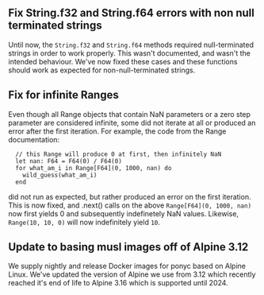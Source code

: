 ## Fix String.f32 and String.f64 errors with non null terminated strings

Until now, the `String.f32` and `String.f64` methods required null-terminated strings in order to work properly. This wasn't documented, and wasn't the intended behaviour. We've now fixed these cases and these functions should work as expected for non-null-terminated strings.

## Fix for infinite Ranges

Even though all Range objects that contain NaN parameters or a zero step parameter are considered infinite, some did not iterate at all or produced an error after the first iteration. For example, the code from the Range documentation: 

```pony
  // this Range will produce 0 at first, then infinitely NaN
  let nan: F64 = F64(0) / F64(0)
  for what_am_i in Range[F64](0, 1000, nan) do
    wild_guess(what_am_i)
  end 
```

did not run as expected, but rather produced an error on the first iteration. This is now fixed, and .next() calls on the above `Range[F64](0, 1000, nan)` now first yields 0 and subsequently indefinetely NaN values. Likewise, `Range(10, 10, 0)` will now indefinitely yield `10`.

## Update to basing musl images off of Alpine 3.12

We supply nightly and release Docker images for ponyc based on Alpine Linux. We've updated the version of Alpine we use from 3.12 which recently reached it's end of life to Alpine 3.16 which is supported until 2024.

